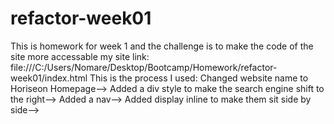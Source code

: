 # refactor-week01
This is homework for week 1 and the challenge is to make the code of the site more accessable
my site link: file:///C:/Users/Nomare/Desktop/Bootcamp/Homework/refactor-week01/index.html
This is the process I used:
Changed website name to Horiseon Homepage-->
Added a div style to make the search engine shift to the right-->
Added a nav--> 
Added display inline to make them sit side by side-->
